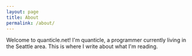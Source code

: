```yaml
---
layout: page
title: About
permalink: /about/
---
```


Welcome to quanticle.net! I'm quanticle, a programmer currently living in the Seattle area. This is where I write about what I'm reading.
